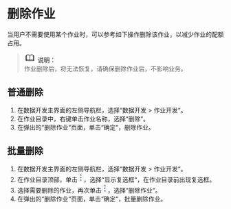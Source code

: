 # 删除作业<a name="dayu_01_0439"></a>

当用户不需要使用某个作业时，可以参考如下操作删除该作业，以减少作业的配额占用。

>![](public_sys-resources/icon-note.gif) **说明：**   
>作业删除后，将无法恢复，请确保删除作业后，不影响业务。  

## 普通删除<a name="zh-cn_topic_0099797008_section179578115551"></a>

1.  在数据开发主界面的左侧导航栏，选择“数据开发  \>  作业开发“。
2.  在作业目录中，右键单击作业名称，选择“删除“。
3.  在弹出的“删除作业“页面，单击“确定“，删除作业。

## 批量删除<a name="zh-cn_topic_0099797008_section20527133114146"></a>

1.  在数据开发主界面的左侧导航栏，选择“数据开发  \>  作业开发“。
2.  在作业目录顶部，单击![](figures/icon-dlf-batch.png)，选择“显示复选框“，在作业目录前出现复选框。
3.  选择需要删除的作业，再次单击![](figures/icon-dlf-batch.png)，选择“删除作业“。
4.  在弹出的“删除作业“页面，单击“确定“，批量删除作业。

